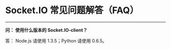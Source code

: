 # Socket.IO 常见问题解答（FAQ）


---
**问： 使用什么版本的 Socket.IO-client？**

答： Node.js 请使用 1.3.5；Python 请使用 0.6.5。
